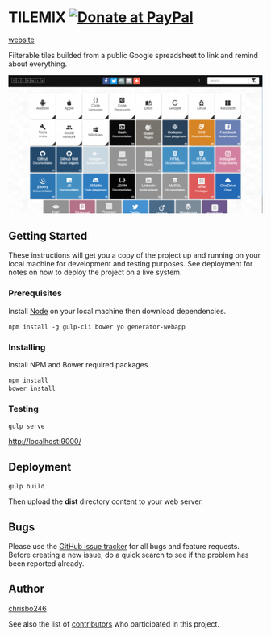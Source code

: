 # TILEMIX [![Donate at PayPal](https://img.shields.io/badge/paypal-donate-green.svg?style=flat)](paypal.me/chrisbo1975)

<!--
[![Build Status](https://secure.travis-ci.org/chrisbo246/tilemix.svg?branch=master)](http://travis-ci.org/chrisbo246/tilemix) [![Coverage Status](https://coveralls.io/repos/chrisbo246/tilemix/badge.png?branch=master)](https://coveralls.io/r/chrisbo246/tilemix?branch=master)
-->

[website](http://chrisbo246.github.io/tilemix/)

Filterable tiles builded from a public Google spreadsheet to link and remind about everything.

![TILEMIX](screenshot.png)

## Getting Started

These instructions will get you a copy of the project up and running on your local machine for development and testing purposes. See deployment for notes on how to deploy the project on a live system.

### Prerequisites

Install [Node](https://nodejs.org/en/download/) on your local machine then download dependencies.

```
npm install -g gulp-cli bower yo generator-webapp
```

### Installing

Install NPM and Bower required packages.

```
npm install
bower install
```

### Testing

```
gulp serve
```

[http://localhost:9000/](http://localhost:9000/)

## Deployment

```
gulp build
```

Then upload the **dist** directory content to your web server.

<!--
## Contributing

Please read [CONTRIBUTING.md](CONTRIBUTING.md) for details on our code of conduct, and the process for submitting pull requests to us.
-->

## Bugs

Please use the [GitHub issue tracker](https://github.com/chrisbo246/tilemix/issues) for all bugs and feature requests. Before creating a new issue, do a quick search to see if the problem has been reported already.

## Author

[chrisbo246](https://github.com/chrisbo246)

See also the list of [contributors](https://github.com/chrisbo246/tilemix/contributors) who participated in this project.

<!--
## License

This project is licensed under the MIT License - see the [LICENSE.md](LICENSE.md) file for details
-->

